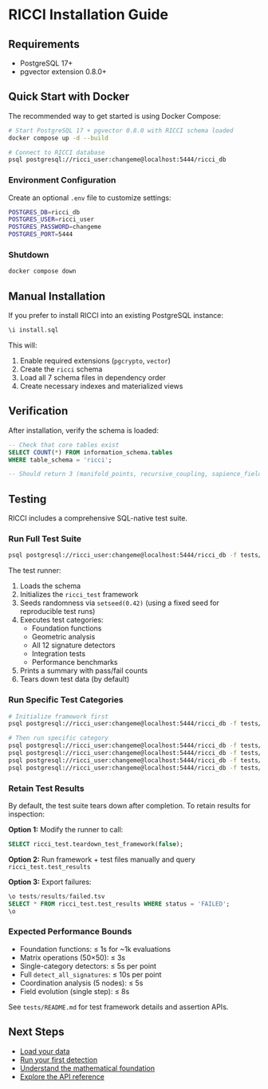 # RICCI Installation Guide

## Requirements

- PostgreSQL 17+
- pgvector extension 0.8.0+

## Quick Start with Docker

The recommended way to get started is using Docker Compose:

```bash
# Start PostgreSQL 17 + pgvector 0.8.0 with RICCI schema loaded
docker compose up -d --build

# Connect to RICCI database
psql postgresql://ricci_user:changeme@localhost:5444/ricci_db
```

### Environment Configuration

Create an optional `.env` file to customize settings:

```bash
POSTGRES_DB=ricci_db
POSTGRES_USER=ricci_user 
POSTGRES_PASSWORD=changeme
POSTGRES_PORT=5444
```

### Shutdown

```bash
docker compose down
```

## Manual Installation

If you prefer to install RICCI into an existing PostgreSQL instance:

```sql
\i install.sql
```

This will:
1. Enable required extensions (`pgcrypto`, `vector`)
2. Create the `ricci` schema
3. Load all 7 schema files in dependency order
4. Create necessary indexes and materialized views

## Verification

After installation, verify the schema is loaded:

```sql
-- Check that core tables exist
SELECT COUNT(*) FROM information_schema.tables 
WHERE table_schema = 'ricci';

-- Should return 3 (manifold_points, recursive_coupling, sapience_field)
```

## Testing

RICCI includes a comprehensive SQL-native test suite.

### Run Full Test Suite

```bash
psql postgresql://ricci_user:changeme@localhost:5444/ricci_db -f tests/run_tests.sql
```

The test runner:
1. Loads the schema
2. Initializes the `ricci_test` framework
3. Seeds randomness via `setseed(0.42)` (using a fixed seed for reproducible test runs)
4. Executes test categories:
   - Foundation functions
   - Geometric analysis
   - All 12 signature detectors
   - Integration tests
   - Performance benchmarks
5. Prints a summary with pass/fail counts
6. Tears down test data (by default)

### Run Specific Test Categories

```bash
# Initialize framework first
psql postgresql://ricci_user:changeme@localhost:5444/ricci_db -f tests/test_framework.sql

# Then run specific category
psql postgresql://ricci_user:changeme@localhost:5444/ricci_db -f tests/signatures/test_rigidity_signatures.sql
psql postgresql://ricci_user:changeme@localhost:5444/ricci_db -f tests/signatures/test_fragmentation_signatures.sql
psql postgresql://ricci_user:changeme@localhost:5444/ricci_db -f tests/signatures/test_inflation_signatures.sql
psql postgresql://ricci_user:changeme@localhost:5444/ricci_db -f tests/signatures/test_distortion_signatures.sql
```

### Retain Test Results

By default, the test suite tears down after completion. To retain results for inspection:

**Option 1:** Modify the runner to call:
```sql
SELECT ricci_test.teardown_test_framework(false);
```

**Option 2:** Run framework + test files manually and query `ricci_test.test_results`

**Option 3:** Export failures:
```sql
\o tests/results/failed.tsv
SELECT * FROM ricci_test.test_results WHERE status = 'FAILED';
\o
```

### Expected Performance Bounds

- Foundation functions: ≤ 1s for ~1k evaluations
- Matrix operations (50×50): ≤ 3s
- Single-category detectors: ≤ 5s per point
- Full `detect_all_signatures`: ≤ 10s per point
- Coordination analysis (5 nodes): ≤ 5s
- Field evolution (single step): ≤ 8s

See `tests/README.md` for test framework details and assertion APIs.

## Next Steps

- [Load your data](operations-guide.md#loading-data)
- [Run your first detection](operations-guide.md#basic-usage)
- [Understand the mathematical foundation](mathematical-foundation.md)
- [Explore the API reference](api-reference.md)

